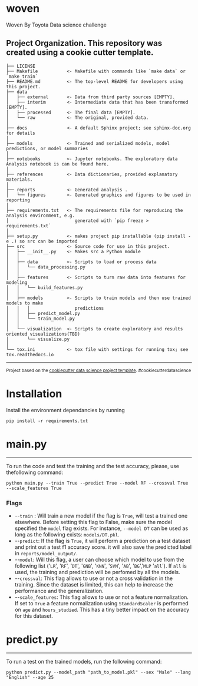 woven
==============================

Woven By Toyota Data science challenge

Project Organization. This repository was created using a cookie cutter template.
------------

    ├── LICENSE
    ├── Makefile           <- Makefile with commands like `make data` or `make train`
    ├── README.md          <- The top-level README for developers using this project.
    ├── data
    │   ├── external       <- Data from third party sources [EMPTY].
    │   ├── interim        <- Intermediate data that has been transformed [EMPTY].
    │   ├── processed      <- The final data [EMPTY].
    │   └── raw            <- The original, provided data.
    │
    ├── docs               <- A default Sphinx project; see sphinx-doc.org for details
    │
    ├── models             <- Trained and serialized models, model predictions, or model summaries
    │
    ├── notebooks          <- Jupyter notebooks. The exploratory data Analysis notebook is can be found here.
    │
    ├── references         <- Data dictionaries, provided explanatory materials.
    │
    ├── reports            <- Generated analysis .
    │   └── figures        <- Generated graphics and figures to be used in reporting
    │
    ├── requirements.txt   <- The requirements file for reproducing the analysis environment, e.g.
    │                         generated with `pip freeze > requirements.txt`
    │
    ├── setup.py           <- makes project pip installable (pip install -e .) so src can be imported
    ├── src                <- Source code for use in this project.
    │   ├── __init__.py    <- Makes src a Python module
    │   │
    │   ├── data           <- Scripts to load or process data
    │   │   └── data_processing.py
    │   │
    │   ├── features       <- Scripts to turn raw data into features for modeling
    │   │   └── build_features.py
    │   │
    │   ├── models         <- Scripts to train models and then use trained models to make
    │   │   │                 predictions
    │   │   ├── predict_model.py
    │   │   └── train_model.py
    │   │
    │   └── visualization  <- Scripts to create exploratory and results oriented visualizations(TBD)
    │       └── visualize.py
    │
    └── tox.ini            <- tox file with settings for running tox; see tox.readthedocs.io


--------

<p><small>Project based on the <a target="_blank" href="https://drivendata.github.io/cookiecutter-data-science/">cookiecutter data science project template</a>. #cookiecutterdatascience</small></p>

# Installation

Install the environment dependancies by running 

`pip install -r requirements.txt`


# main.py
---------------------------------------------------------------------
To run the code and test the training and the test accuracy, please, use thefollowing command:

`python main.py --train True --predict True --model RF --crossval True --scale_features True`

### Flags

* --`train` : Will train a new model if the flag is `True`, will test a trained one elsewhere. Before setting this flag to False, make sure the model specified the `model` flag exists. 
For instance, `--model DT` can be used as long as the following exists: `models/DT.pkl`.
* --`predict`: If the flag is `True`, it will perform a prediction on a test dataset and print out a test f1 accuracy score. it will also save the predicted label in `reports/model_output/`.
* --`model`: Will this flag, a user can choose which model to use from the following list ('`LR`', '`RF`', '`DT`', '`GNB`', '`KNN`', '`SVM`', '`AB`', '`BG`','`MLP` '`all`'). If `all` is used, the training and prediction will be perfomed by all the models.
* --`crossval`: This flag allows to use or not a cross validation in the training. Since the dataset is limited, this can help to increase the performance and the generalization.
* --`scale_features`: This flag allows to use or not a feature normalization. If set to `True` a feature normalization using `StandardScaler` is performed on `age` and `hours_studied`. This has a tiny better impact on the accuracy for this dataset.



# predict.py
______________________________________________________________________

To run a test on the trained models, run the following command:

`python predict.py --model_path "path_to_model.pkl" --sex "Male" --lang "English" --age 25`


